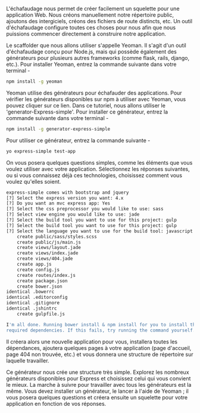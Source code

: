 L'échafaudage nous permet de créer facilement un squelette pour une application Web. Nous créons manuellement notre répertoire public, ajoutons des intergiciels, créons des fichiers de route distincts, etc. Un outil d'échafaudage configure toutes ces choses pour nous afin que nous puissions commencer directement à construire notre application.

Le scaffolder que nous allons utiliser s'appelle Yeoman. Il s'agit d'un outil d'échafaudage conçu pour Node.js, mais qui possède également des générateurs pour plusieurs autres frameworks (comme flask, rails, django, etc.). Pour installer Yeoman, entrez la commande suivante dans votre terminal -

```bash
npm install -g yeoman
```

Yeoman utilise des générateurs pour échafauder des applications. Pour vérifier les générateurs disponibles sur npm à utiliser avec Yeoman, vous pouvez cliquer sur ce lien. Dans ce tutoriel, nous allons utiliser le 'generator-Express-simple'. Pour installer ce générateur, entrez la commande suivante dans votre terminal -

```bash
npm install -g generator-express-simple
```

Pour utiliser ce générateur, entrez la commande suivante -

```bash
yo express-simple test-app
```

On vous posera quelques questions simples, comme les éléments que vous voulez utiliser avec votre application. Sélectionnez les réponses suivantes, ou si vous connaissez déjà ces technologies, choisissez comment vous voulez qu'elles soient.

```bash
express-simple comes with bootstrap and jquery
[?] Select the express version you want: 4.x
[?] Do you want an mvc express app: Yes
[?] Select the css preprocessor you would like to use: sass
[?] Select view engine you would like to use: jade
[?] Select the build tool you want to use for this project: gulp
[?] Select the build tool you want to use for this project: gulp
[?] Select the language you want to use for the build tool: javascript
    create public/sass/styles.scss
    create public/js/main.js
    create views/layout.jade
    create views/index.jade
    create views/404.jade
    create app.js
    create config.js
    create routes/index.js
    create package.json
    create bower.json
identical .bowerrc
identical .editorconfig
identical .gitignore
identical .jshintrc
    create gulpfile.js

I'm all done. Running bower install & npm install for you to install the
required dependencies. If this fails, try running the command yourself.
```

Il créera alors une nouvelle application pour vous, installera toutes les dépendances, ajoutera quelques pages à votre application (page d'accueil, page 404 non trouvée, etc.) et vous donnera une structure de répertoire sur laquelle travailler.

Ce générateur nous crée une structure très simple. Explorez les nombreux générateurs disponibles pour Express et choisissez celui qui vous convient le mieux. La marche à suivre pour travailler avec tous les générateurs est la même. Vous devez installer un générateur, le lancer à l'aide de Yeoman ; il vous posera quelques questions et créera ensuite un squelette pour votre application en fonction de vos réponses.